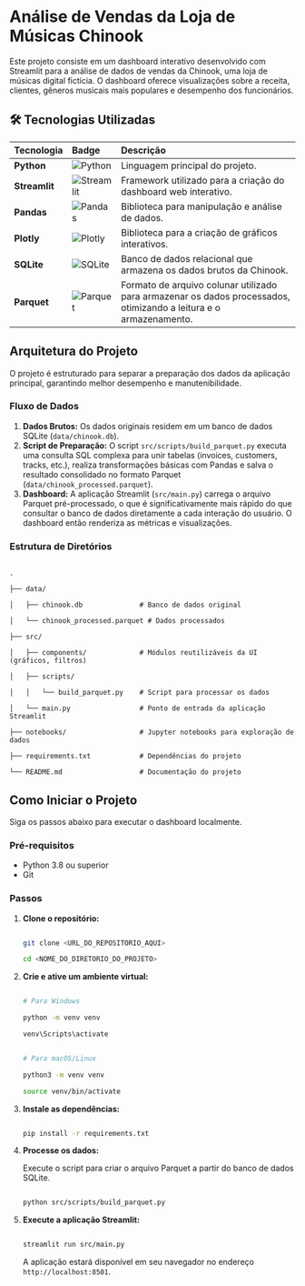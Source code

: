 # Análise de Vendas da Loja de Músicas Chinook

Este projeto consiste em um dashboard interativo desenvolvido com Streamlit para a análise de dados de vendas da Chinook, uma loja de músicas digital fictícia. O dashboard oferece visualizações sobre a receita, clientes, gêneros musicais mais populares e desempenho dos funcionários.

## 🛠️ Tecnologias Utilizadas

| Tecnologia          | Badge                                                                                             | Descrição                                                                                                       |
| :------------------ | :------------------------------------------------------------------------------------------------ | :---------------------------------------------------------------------------------------------------------------- |
| **Python**    | ![Python](https://img.shields.io/badge/Python-3.8%2B-blue?style=for-the-badge&logo=python)          | Linguagem principal do projeto.                                                                                   |
| **Streamlit** | ![Streamlit](https://img.shields.io/badge/Streamlit-1.10%2B-red?style=for-the-badge&logo=streamlit) | Framework utilizado para a criação do dashboard web interativo.                                                 |
| **Pandas**    | ![Pandas](https://img.shields.io/badge/Pandas-1.4%2B-blue?style=for-the-badge&logo=pandas)          | Biblioteca para manipulação e análise de dados.                                                                |
| **Plotly**    | ![Plotly](https://img.shields.io/badge/Plotly-5.9%2B-purple?style=for-the-badge&logo=plotly)        | Biblioteca para a criação de gráficos interativos.                                                             |
| **SQLite**    | ![SQLite](https://img.shields.io/badge/SQLite-3-blue?style=for-the-badge&logo=sqlite)               | Banco de dados relacional que armazena os dados brutos da Chinook.                                                |
| **Parquet**   | ![Parquet](https://img.shields.io/badge/Parquet-Apache-yellow?style=for-the-badge&logo=apache)      | Formato de arquivo colunar utilizado para armazenar os dados processados, otimizando a leitura e o armazenamento. |

## Arquitetura do Projeto

O projeto é estruturado para separar a preparação dos dados da aplicação principal, garantindo melhor desempenho e manutenibilidade.

### Fluxo de Dados

1. **Dados Brutos:** Os dados originais residem em um banco de dados SQLite (`data/chinook.db`).
2. **Script de Preparação:** O script `src/scripts/build_parquet.py` executa uma consulta SQL complexa para unir tabelas (invoices, customers, tracks, etc.), realiza transformações básicas com Pandas e salva o resultado consolidado no formato Parquet (`data/chinook_processed.parquet`).
3. **Dashboard:** A aplicação Streamlit (`src/main.py`) carrega o arquivo Parquet pré-processado, o que é significativamente mais rápido do que consultar o banco de dados diretamente a cada interação do usuário. O dashboard então renderiza as métricas e visualizações.

### Estrutura de Diretórios

```

.

├── data/

│   ├── chinook.db              # Banco de dados original

│   └── chinook_processed.parquet # Dados processados

├── src/

│   ├── components/             # Módulos reutilizáveis da UI (gráficos, filtros)

│   ├── scripts/

│   │   └── build_parquet.py    # Script para processar os dados

│   └── main.py                 # Ponto de entrada da aplicação Streamlit

├── notebooks/                  # Jupyter notebooks para exploração de dados

├── requirements.txt            # Dependências do projeto

└── README.md                   # Documentação do projeto

```

## Como Iniciar o Projeto

Siga os passos abaixo para executar o dashboard localmente.

### Pré-requisitos

- Python 3.8 ou superior
- Git

### Passos

1. **Clone o repositório:**

   ```bash

   git clone <URL_DO_REPOSITORIO_AQUI>

   cd <NOME_DO_DIRETORIO_DO_PROJETO>

   ```
2. **Crie e ative um ambiente virtual:**

   ```bash

   # Para Windows

   python -m venv venv

   venv\Scripts\activate


   # Para macOS/Linux

   python3 -m venv venv

   source venv/bin/activate

   ```
3. **Instale as dependências:**

   ```bash

   pip install -r requirements.txt

   ```
4. **Processe os dados:**

   Execute o script para criar o arquivo Parquet a partir do banco de dados SQLite.

   ```bash

   python src/scripts/build_parquet.py

   ```
5. **Execute a aplicação Streamlit:**

   ```bash

   streamlit run src/main.py

   ```
   A aplicação estará disponível em seu navegador no endereço `http://localhost:8501`.
